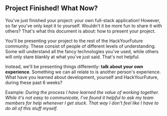 ## Project Finished! What Now?

You've just finished your project: your own full-stack application! However, so far you've only kept it to yourself. Wouldn't it be more fun to share it with others? That's what this document is about: how to present your project.

You'll be presenting your project to the rest of the HackYourFuture community. These consist of people of different levels of understanding. Some will understand all the fancy technologies you've used, while others will only stare blankly at what you've just said. That's not helpful.

Instead, we'll be presenting things differently: **talk about your own experience**. Something we can all relate to is another person's experience. What have you learned about development, yourself and HackYourFuture, during these past 6 weeks?

Example: _During the process I have learned the value of working together. While it's not easy to communicate, I've found it helpful to ask my team members for help whenever I get stuck. That way I don't feel like I have to do all of this stuff myself._
